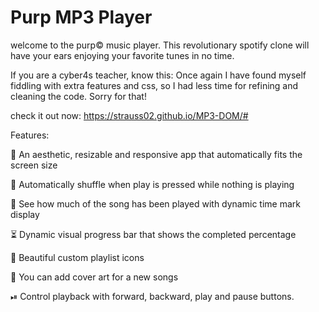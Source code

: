 # Purp MP3 Player

welcome to the purp© music player.
This revolutionary spotify clone will have your ears enjoying your favorite tunes in no time.

If you are a cyber4s teacher, know this:
Once again I have found myself fiddling with extra features and css, so I had less time for refining and cleaning the code. Sorry for that!

check it out now: https://strauss02.github.io/MP3-DOM/#

Features:

🎹 An aesthetic, resizable and responsive app that automatically fits the screen size

🔀 Automatically shuffle when play is pressed while nothing is playing

🎸 See how much of the song has been played with dynamic time mark display

⏳ Dynamic visual progress bar that shows the completed percentage

🎵 Beautiful custom playlist icons

🥁 You can add cover art for a new songs

⏯ Control playback with forward, backward, play and pause buttons.
